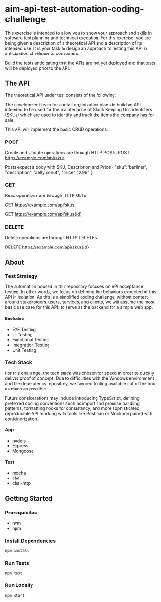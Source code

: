 # aim-api-test-automation-coding-challenge
This exercise is intended to allow you to show your approach and skills in software test planning and
technical execution.
For this exercise, you are being given a description of a theoretical API and a description of its intended
use. It is your task to design an approach to testing this API in anticipation of release to consumers.


Build the tests anticipating that the APIs are not yet deployed and that tests will be deployed prior to the API.

## The API 
The theoretical API under test consists of the following:

The development team for a retail organization plans to build an API intended to be used for the
maintenance of Stock Keeping Unit identifiers (SKUs) which are used to identify and track the
items the company has for sale.

This API will implement the basic CRUD operations:
### POST
Create and Update operations are through HTTP POSTs
POST https://example.com/api/skus

Posts expect a body with SKU, Description and Price
{
"sku":"berliner",
"description": "Jelly donut",
"price":"2.99"
}

### GET
Read operations are through HTTP GETs

GET https://example.com/api/skus

GET https://example.com/api/skus{id}

### DELETE

Delete operations are through HTTP DELETEs

DELETE https://example.com/api/skus{id}


## About
### Test Strategy
The automation housed in this repository focuses on API acceptance testing. In other words, we focus on defining the behaviors expected of this API in isolation. As this is a simplified coding challenge, without context around stakeholders, users, services, and clients, we will assume the most basic use case for this API: to serve as the backend for a simple web app.
#### Excludes
- E2E Testing
- UI Testing
- Functional Testing
- Integration Testing
- Unit Testing
### Tech Stack
For this challenge, the tech stack was chosen for speed in order to quickly deliver proof of concept. Due to difficulties with the Windows environment and the dependency repository, we favored tooling available out of the box as much as possible.

Future considerations may include introducing TypeScript, defining preferred coding conventions such as import and promise handling patterns, formatting hooks for consistency, and more sophisticated, reproducible API mocking with tools like Postman or Mockoon paired with containerization. 

#### App
- nodejs
- Express
- Mongoose
#### Test
- mocha
- chai
- chai-http

## Getting Started
### Prerequisites
- nvm
- npm
### Install Dependencies
`npm install`
### Run Tests
`npm test`
### Run Locally
`npm start`
